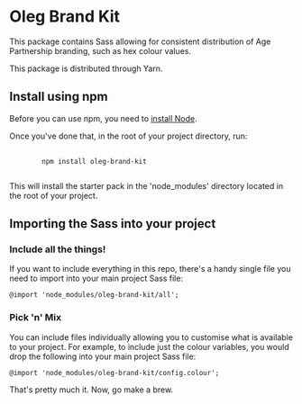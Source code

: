 # Oleg Brand Kit

This package contains Sass allowing for consistent distribution of Age Partnership branding, such as hex colour values.

This package is distributed through Yarn.

## Install using npm

Before you can use npm, you need to [install Node](https://nodejs.org/en/download/).

Once you've done that, in the root of your project directory, run:

<pre>
    <code>
        npm install oleg-brand-kit
    </code>
</pre>

This will install the starter pack in the 'node_modules' directory located in the root of your project.

## Importing the Sass into your project

### Include all the things!

If you want to include everything in this repo, there's a handy single file you need to import into your main project Sass file:

`@import 'node_modules/oleg-brand-kit/all';`

### Pick 'n' Mix

You can include files individually allowing you to customise what is available to your project. For example, to include just the colour variables, you would drop the following into your main project Sass file:

`@import 'node_modules/oleg-brand-kit/config.colour';`

That's pretty much it. Now, go make a brew.
